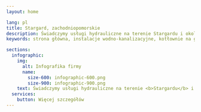 ```yaml
---
layout: home

lang: pl
title: Stargard, zachodniopomorskie
description: Świadczymy usługi hydrauliczne na terenie Stargardu i okolic. Zajmujemy się instalacjami wod-kan oraz montażem kotłowni, pomp ciepła i centralnego ogrzewania.
keywords: strona główna, instalacje wodno-kanalizacyjne, kotłownie na gaz, kotłownie na paliwa stałe, wodne ogrzewanie grzejnikowe, wodne ogrzewanie podłogowe, kominek z płaszczem wodnym, powietrzne pompy ciepła

sections:
  infographic:
    img:
      alt: Infografika firmy
      name:
        size-600: infographic-600.png
        size-900: infographic-900.png
    text: Świadczymy usługi hydrauliczne na terenie <b>Stargardu</b> i <b>okolic</b>. Specjalizujemy się w instalacjach <b>CO</b>, <b>CWU</b>, <b>WOD-KAN</b> i <b>GAZ</b>.
  services:
    button: Więcej szczegółów
---
```

